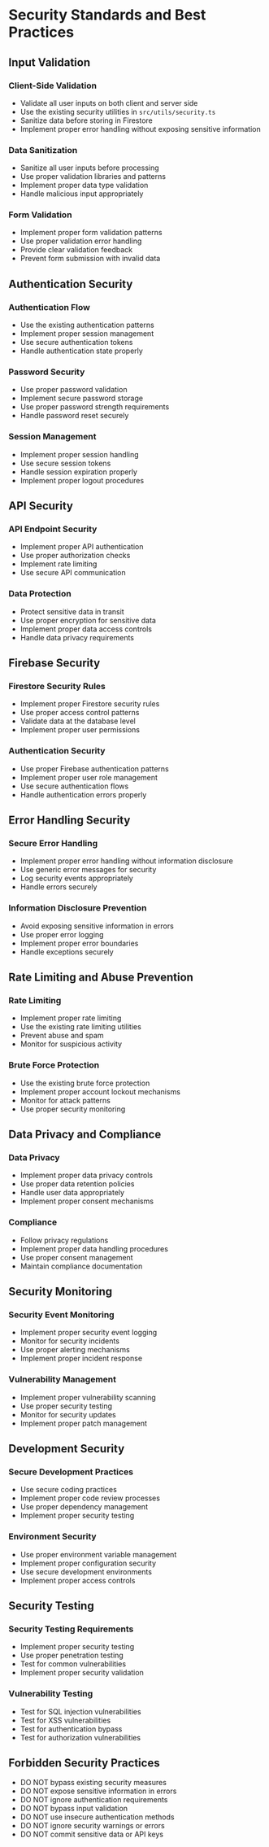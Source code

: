 # Security Standards and Best Practices

## Input Validation

### Client-Side Validation
- Validate all user inputs on both client and server side
- Use the existing security utilities in `src/utils/security.ts`
- Sanitize data before storing in Firestore
- Implement proper error handling without exposing sensitive information

### Data Sanitization
- Sanitize all user inputs before processing
- Use proper validation libraries and patterns
- Implement proper data type validation
- Handle malicious input appropriately

### Form Validation
- Implement proper form validation patterns
- Use proper validation error handling
- Provide clear validation feedback
- Prevent form submission with invalid data

## Authentication Security

### Authentication Flow
- Use the existing authentication patterns
- Implement proper session management
- Use secure authentication tokens
- Handle authentication state properly

### Password Security
- Use proper password validation
- Implement secure password storage
- Use proper password strength requirements
- Handle password reset securely

### Session Management
- Implement proper session handling
- Use secure session tokens
- Handle session expiration properly
- Implement proper logout procedures

## API Security

### API Endpoint Security
- Implement proper API authentication
- Use proper authorization checks
- Implement rate limiting
- Use secure API communication

### Data Protection
- Protect sensitive data in transit
- Use proper encryption for sensitive data
- Implement proper data access controls
- Handle data privacy requirements

## Firebase Security

### Firestore Security Rules
- Implement proper Firestore security rules
- Use proper access control patterns
- Validate data at the database level
- Implement proper user permissions

### Authentication Security
- Use proper Firebase authentication patterns
- Implement proper user role management
- Use secure authentication flows
- Handle authentication errors properly

## Error Handling Security

### Secure Error Handling
- Implement proper error handling without information disclosure
- Use generic error messages for security
- Log security events appropriately
- Handle errors securely

### Information Disclosure Prevention
- Avoid exposing sensitive information in errors
- Use proper error logging
- Implement proper error boundaries
- Handle exceptions securely

## Rate Limiting and Abuse Prevention

### Rate Limiting
- Implement proper rate limiting
- Use the existing rate limiting utilities
- Prevent abuse and spam
- Monitor for suspicious activity

### Brute Force Protection
- Use the existing brute force protection
- Implement proper account lockout mechanisms
- Monitor for attack patterns
- Use proper security monitoring

## Data Privacy and Compliance

### Data Privacy
- Implement proper data privacy controls
- Use proper data retention policies
- Handle user data appropriately
- Implement proper consent mechanisms

### Compliance
- Follow privacy regulations
- Implement proper data handling procedures
- Use proper consent management
- Maintain compliance documentation

## Security Monitoring

### Security Event Monitoring
- Implement proper security event logging
- Monitor for security incidents
- Use proper alerting mechanisms
- Implement proper incident response

### Vulnerability Management
- Implement proper vulnerability scanning
- Use proper security testing
- Monitor for security updates
- Implement proper patch management

## Development Security

### Secure Development Practices
- Use secure coding practices
- Implement proper code review processes
- Use proper dependency management
- Implement proper security testing

### Environment Security
- Use proper environment variable management
- Implement proper configuration security
- Use secure development environments
- Implement proper access controls

## Security Testing

### Security Testing Requirements
- Implement proper security testing
- Use proper penetration testing
- Test for common vulnerabilities
- Implement proper security validation

### Vulnerability Testing
- Test for SQL injection vulnerabilities
- Test for XSS vulnerabilities
- Test for authentication bypass
- Test for authorization vulnerabilities

## Forbidden Security Practices

- DO NOT bypass existing security measures
- DO NOT expose sensitive information in errors
- DO NOT ignore authentication requirements
- DO NOT bypass input validation
- DO NOT use insecure authentication methods
- DO NOT ignore security warnings or errors
- DO NOT commit sensitive data or API keys
